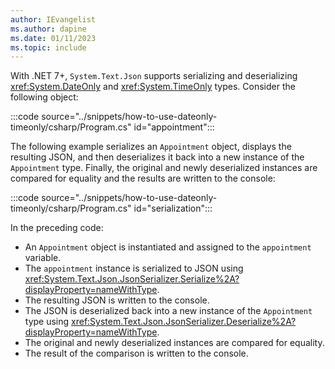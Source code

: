 ```yaml
---
author: IEvangelist
ms.author: dapine
ms.date: 01/11/2023
ms.topic: include
---
```


With .NET 7+, `System.Text.Json` supports serializing and deserializing <xref:System.DateOnly> and <xref:System.TimeOnly> types. Consider the following object:

:::code source="../snippets/how-to-use-dateonly-timeonly/csharp/Program.cs" id="appointment":::

The following example serializes an `Appointment` object, displays the resulting JSON, and then deserializes it back into a new instance of the `Appointment` type. Finally, the original and newly deserialized instances are compared for equality and the results are written to the console:

:::code source="../snippets/how-to-use-dateonly-timeonly/csharp/Program.cs" id="serialization":::

In the preceding code:

- An `Appointment` object is instantiated and assigned to the `appointment` variable.
- The `appointment` instance is serialized to JSON using <xref:System.Text.Json.JsonSerializer.Serialize%2A?displayProperty=nameWithType>.
- The resulting JSON is written to the console.
- The JSON is deserialized back into a new instance of the `Appointment` type using <xref:System.Text.Json.JsonSerializer.Deserialize%2A?displayProperty=nameWithType>.
- The original and newly deserialized instances are compared for equality.
- The result of the comparison is written to the console.

